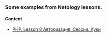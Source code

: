 ### Some examples from Netology lessons.

#### Content
* [PHP. Lesson 8 Авторизация. Сессии. Куки](php/flow10/lesson8)